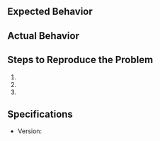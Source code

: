 ## Expected Behavior


## Actual Behavior


## Steps to Reproduce the Problem

  1.
  1.
  1.

## Specifications

  - Version:
